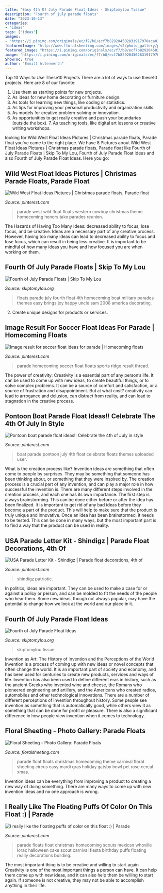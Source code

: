 ```yaml
---
title: "Easy 4th Of July Parade Float Ideas - Skiptomylou Tissue"
description: "Fourth of july parade floats"
date: "2023-10-13"
categories:
- "ideas"
tags: ["ideas"]
images:
- "https://i.pinimg.com/originals/ec/f7/b8/ecf7b829204502831917970aca026367.jpg"
featuredImage: "http://www.floralsheeting.com/images/v2/photo_gallery/parade_floats/great_ideas/Circus_float.jpg"
featured_image: "https://i.pinimg.com/originals/ec/f7/b8/ecf7b829204502831917970aca026367.jpg"
image: "https://i.pinimg.com/originals/ec/f7/b8/ecf7b829204502831917970aca026367.jpg"
ShowToc: true
author: "Emmitt Altenwerth"
---
```



Top 10 Ways to Use These10 Projects
There are a lot of ways to use these10 projects. Here are 8 of our favorite:
1. Use them as starting points for new projects.
2. As ideas for new home decorating or furniture design.
3. As tools for learning new things, like coding or statistics.
4. As tips for improving your personal productivity and organization skills.
5. As models for creative problem-solving or innovation.
6. As opportunities to get really creative and push your boundaries (outside the box).      7. As teaching tools, like digital art lessons or creative writing workshops. 
	

		
looking for Wild West Float Ideas Pictures | Christmas parade floats, Parade float you've came to the right place. We have 8 Pictures about Wild West Float Ideas Pictures | Christmas parade floats, Parade float like Fourth of July Parade Floats | Skip To My Lou, Fourth of July Parade Float Ideas and also Fourth of July Parade Float Ideas. Here you go:
		
    
## Wild West Float Ideas Pictures | Christmas Parade Floats, Parade Float

<img loading=lazy src="https://i.pinimg.com/originals/93/8d/57/938d57b536bb01adff34223fbbc7df0e.jpg" onerror="this.onerror=null;this.src='https://tse2.mm.bing.net/th?id=OIP.Wu5Tv1Lij6YIIrlQdBZRmgHaEz&amp;pid=15.1';" alt="Wild West Float Ideas Pictures | Christmas parade floats, Parade float">

_Source: pinterest.com_

>parade west wild float floats western cowboy christmas theme homecoming honors take parades reunion. 

	

The Hazards of Having Too Many Ideas: decreased ability to focus, lose focus, and be creative.
Ideas are a necessary part of any creative process. However, having too many ideas can lead to decreased ability to focus and lose focus, which can result in being less creative. It is important to be mindful of how many ideas you have and how focused you are when working on them.

    
## Fourth Of July Parade Floats | Skip To My Lou

<img loading=lazy src="https://www.skiptomylou.org/wp-content/uploads/2009/07/fourthofjulyfloat2009.jpg" onerror="this.onerror=null;this.src='https://tse1.mm.bing.net/th?id=OIP.cGbmpvUWBEYeunOy3L1-vwHaDa&amp;pid=15.1';" alt="Fourth of July Parade Floats | Skip To My Lou">

_Source: skiptomylou.org_

>floats parade july fourth float 4th homecoming boat military parades themes easy brings joy happy uncle sam 2008 america decorating. 

	

2. Create unique designs for products or services.

    
## Image Result For Soccer Float Ideas For Parade | Homecoming Floats

<img loading=lazy src="https://i.pinimg.com/originals/75/cc/45/75cc45f80248180280aaa6d16667bc8b.jpg" onerror="this.onerror=null;this.src='https://tse4.mm.bing.net/th?id=OIP.Rcr1ZujstVVflaEhns8h4AHaJ4&amp;pid=15.1';" alt="Image result for soccer float ideas for parade | Homecoming floats">

_Source: pinterest.com_

>parade homecoming soccer float floats sports ridge result thread. 

	

The power of creativity:
Creativity is a essential part of any person’s life. It can be used to come up with new ideas, to create beautiful things, or to solve complex problems. It can be a source of comfort and satisfaction, or a source of frustration and disappointment. But at what cost? creativity can lead to arrogance and delusion, can distract from reality, and can lead to stagnation in the creative process.

    
## Pontoon Boat Parade Float Ideas!! Celebrate The 4th Of July In Style

<img loading=lazy src="https://i.pinimg.com/736x/68/39/e1/6839e1ae975d27e3ae01219363d895bf.jpg" onerror="this.onerror=null;this.src='https://tse1.mm.bing.net/th?id=OIP.0BXt73R7XRll4n5uavY77gHaJ3&amp;pid=15.1';" alt="Pontoon boat parade float ideas!! Celebrate the 4th of July in style">

_Source: pinterest.com_

>boat parade pontoon july 4th float celebrate floats themes uploaded user. 

	

What is the creation process like?
Invention ideas are something that often come to people by surprises. They may be something that someone has been thinking about, or something that they were inspired by. The creation process is a crucial part of any invention, and can play a major role in how successful the invention is. There are many different steps involved in the creation process, and each one has its own importance. 
The first step is always brainstorming. This can be done either before or after the idea has been finalized. It is important to get rid of any bad ideas before they become a part of the product. This will help to make sure that the product is truly unique and innovative. Once an idea has been brainstormed, it needs to be tested. This can be done in many ways, but the most important part is to find a way that the product can be used in reality.

    
## USA Parade Letter Kit - Shindigz | Parade Float Decorations, 4th Of

<img loading=lazy src="https://i.pinimg.com/736x/89/46/f0/8946f0440ba1c8e8573c82e827cd427a.jpg" onerror="this.onerror=null;this.src='https://tse2.mm.bing.net/th?id=OIP.ID3hMAusHZGLiwfZQ0v0EAHaHa&amp;pid=15.1';" alt="USA Parade Letter Kit - Shindigz | Parade float decorations, 4th of">

_Source: pinterest.com_

>shindigz patriotic. 

	

In politics, ideas are important. They can be used to make a case for or against a policy or person, and can be molded to fit the needs of the people who hear them. Some new ideas, though not always popular, may have the potential to change how we look at the world and our place in it.

    
## Fourth Of July Parade Float Ideas

<img loading=lazy src="https://www.skiptomylou.org/wp-content/uploads/2008/07/uncle-sam-float.jpg" onerror="this.onerror=null;this.src='https://tse1.mm.bing.net/th?id=OIP.di4rxBk5uu-fyzEafY74dAAAAA&amp;pid=15.1';" alt="Fourth of July Parade Float Ideas">

_Source: skiptomylou.org_

>skiptomylou tissue. 

	

Invention as Art: The History of Invention and the Perceptions of the World
Invention is a process of coming up with new ideas or novel concepts that often change the world. It is an important part of society and economy, and has been used for centuries to create new products, services and ways of life. Invention has also been used to define different eras in history, such as the ancient Greeks who invented wine and cheese, the Romans who pioneered engineering and artillery, and the Americans who created radios, automobiles and other technological innovations.
There are a number of different perceptions of invention throughout history. Some people see invention as something that is automatically good, while others view it as something that can be done for profit or pleasure. There is also a significant difference in how people view invention when it comes to technology.

    
## Floral Sheeting - Photo Gallery: Parade Floats

<img loading=lazy src="http://www.floralsheeting.com/images/v2/photo_gallery/parade_floats/great_ideas/Circus_float.jpg" onerror="this.onerror=null;this.src='https://tse2.mm.bing.net/th?id=OIP.ChZWSsP9S1CIrTP6NB9-xQHaFj&amp;pid=15.1';" alt="Floral Sheeting - Photo Gallery: Parade Floats">

_Source: floralsheeting.com_

>parade float floats christmas homecoming theme carnival floral sheeting circus easy mardi gras holiday gatsby bowl pet rose cereal xmas. 

	

Invention ideas can be everything from improving a product to creating a new way of doing something. There are many ways to come up with new invention ideas and no one approach is wrong.

    
## I Really Like The Floating Puffs Of Color On This Float :) | Parade

<img loading=lazy src="https://i.pinimg.com/originals/ec/f7/b8/ecf7b829204502831917970aca026367.jpg" onerror="this.onerror=null;this.src='https://tse1.mm.bing.net/th?id=OIP.YDtrD39zIUUO7wThfBNO_QHaFj&amp;pid=15.1';" alt="I really like the floating puffs of color on this float :) | Parade">

_Source: pinterest.com_

>parade floats float christmas homecoming scouts mexican whoville lorax halloween cake scout carnival fiesta birthday puffs floating really decorations building. 

	

The most important thing is to be creative and willing to start again
Creativity is one of the most important things a person can have. It can help them come up with new ideas, and it can also help them be willing to start again. If someone is not creative, they may not be able to accomplish anything in their life.


